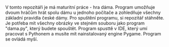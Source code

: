 V tomto repozitáři je má maturitní práce - hra dáma. Program umožňuje dvoum hráčům hrát spolu dámu u jednoho počítače a zohledňuje všechny základní pravidla české dámy. 
Pro spuštění programu, si repozitář stáhněte. Je potřeba mít všechny obrázky ve stejném souboru jako program "dama.py", který budete spouštět. Program spusttě v IDE, který umí pracovat s Pythonem a musíte mít nainstalovaný engine Pygame. Program se ovládá myší. 
